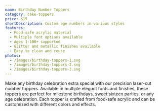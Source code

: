 ```yaml
---
name: Birthday Number Toppers
category: cake-toppers
price: $15
shortDescription: Custom age numbers in various styles
features:
  - Food-safe acrylic material
  - Multiple font options available
  - Ages 1-100+ supported
  - Glitter and metallic finishes available
  - Easy to clean and reuse
photos:
  - /images/birthday-toppers-1.svg
  - /images/birthday-toppers-2.svg
  - /images/birthday-toppers-3.svg
---
```


Make any birthday celebration extra special with our precision laser-cut number toppers.
Available in multiple elegant fonts and finishes, these toppers are perfect for milestone birthdays, sweet sixteen parties, or any age celebration.
Each topper is crafted from food-safe acrylic and can be customized with different colors and effects.